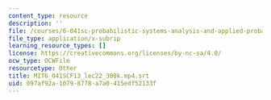 ```yaml
---
content_type: resource
description: ''
file: /courses/6-041sc-probabilistic-systems-analysis-and-applied-probability-fall-2013/097af92a10798778a7a0415edf52133f_MIT6_041SCF13_lec22_300k.mp4.srt
file_type: application/x-subrip
learning_resource_types: []
license: https://creativecommons.org/licenses/by-nc-sa/4.0/
ocw_type: OCWFile
resourcetype: Other
title: MIT6_041SCF13_lec22_300k.mp4.srt
uid: 097af92a-1079-8778-a7a0-415edf52133f
---
```


